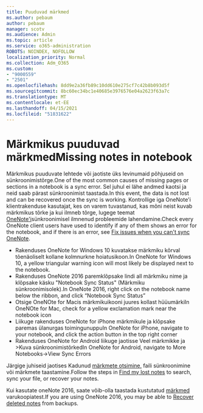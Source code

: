 ```yaml
---
title: Puuduvad märkmed
ms.author: pebaum
author: pebaum
manager: scotv
ms.audience: Admin
ms.topic: article
ms.service: o365-administration
ROBOTS: NOINDEX, NOFOLLOW
localization_priority: Normal
ms.collection: Adm_O365
ms.custom:
- "9000559"
- "2501"
ms.openlocfilehash: 8dd9e2a36fb89c10dd610e275cf7c42b8b093d5f
ms.sourcegitcommit: 8bc60ec34bc1e40685e3976576e04a2623f63a7c
ms.translationtype: MT
ms.contentlocale: et-EE
ms.lasthandoff: 04/15/2021
ms.locfileid: "51831622"
---
```

# <a name="missing-notes-in-notebook"></a><span data-ttu-id="fe9ea-102">Märkmikus puuduvad märkmed</span><span class="sxs-lookup"><span data-stu-id="fe9ea-102">Missing notes in notebook</span></span>

<span data-ttu-id="fe9ea-103">Märkmikus puuduvate lehtede või jaotiste üks levinumaid põhjuseid on sünkroonimistõrge.</span><span class="sxs-lookup"><span data-stu-id="fe9ea-103">One of the most common causes of missing pages or sections in a notebook is a sync error.</span></span> <span data-ttu-id="fe9ea-104">Sel juhul ei lähe andmed kaotsi ja neid saab pärast sünkroonimist taastada.</span><span class="sxs-lookup"><span data-stu-id="fe9ea-104">In this event, the data is not lost and can be recovered once the sync is working.</span></span> <span data-ttu-id="fe9ea-105">Kontrollige iga OneNote'i klientrakenduse kasutajat, kes on varem tuvastanud, kas mõni neist kuvab märkmikus tõrke ja kui ilmneb tõrge, lugege teemat [OneNote'i](https://support.office.com/article/299495ef-66d1-448f-90c1-b785a6968d45)sünkroonimisel ilmnenud probleemide lahendamine.</span><span class="sxs-lookup"><span data-stu-id="fe9ea-105">Check every OneNote client users have used to identify if any of them shows an error for the notebook, and if there is an error, see [Fix issues when you can't sync OneNote](https://support.office.com/article/299495ef-66d1-448f-90c1-b785a6968d45).</span></span>

- <span data-ttu-id="fe9ea-106">Rakenduses OneNote for Windows 10 kuvatakse märkmiku kõrval tõenäoliselt kollane kolmnurkne hoiatusikoon.</span><span class="sxs-lookup"><span data-stu-id="fe9ea-106">In OneNote for Windows 10, a yellow triangular warning icon will most likely be displayed next to the notebook.</span></span>
- <span data-ttu-id="fe9ea-107">Rakenduses OneNote 2016 paremklõpsake lindi all märkmiku nime ja klõpsake käsku "Notebook Sync Status" (Märkmiku sünkroonimisolek).</span><span class="sxs-lookup"><span data-stu-id="fe9ea-107">In OneNote 2016, right click on the notebook name below the ribbon, and click “Notebook Sync Status”</span></span>
- <span data-ttu-id="fe9ea-108">Otsige OneNOte for Macis märkmikuikooni juures kollast hüüumärki</span><span class="sxs-lookup"><span data-stu-id="fe9ea-108">In OneNOte for Mac, check for a yellow exclamation mark near the notebook icon</span></span>
- <span data-ttu-id="fe9ea-109">Liikuge rakenduses OneNote for iPhone märkmikule ja klõpsake paremas ülanurgas toimingunuppu</span><span class="sxs-lookup"><span data-stu-id="fe9ea-109">In OneNote for iPhone, navigate to your notebook, and click the action button in the top right corner</span></span>
- <span data-ttu-id="fe9ea-110">Rakenduses OneNote for Android liikuge jaotisse Veel märkmikke ja >Kuva sünkroonimistõrked</span><span class="sxs-lookup"><span data-stu-id="fe9ea-110">In OneNote for Android, navigate to More Notebooks->View Sync Errors</span></span>

<span data-ttu-id="fe9ea-111">Järgige juhiseid jaotises Kadunud [märkmete otsimine,](https://support.office.com/article/32cb2bd7-afe7-44d2-a711-398a88421287) faili sünkroonimine või märkmete taastamine.</span><span class="sxs-lookup"><span data-stu-id="fe9ea-111">Follow the steps in [Find my lost notes](https://support.office.com/article/32cb2bd7-afe7-44d2-a711-398a88421287) to search, sync your file, or recover your notes.</span></span>

<span data-ttu-id="fe9ea-112">Kui kasutate oneNote 2016, saate võib-olla taastada kustutatud [märkmed](https://support.office.com/article/32ed1036-74fd-4c21-bc28-033a486e6b14) varukoopiatest.</span><span class="sxs-lookup"><span data-stu-id="fe9ea-112">If you are using OneNote 2016, you may be able to [Recover deleted notes](https://support.office.com/article/32ed1036-74fd-4c21-bc28-033a486e6b14) from backups.</span></span>